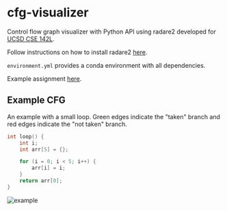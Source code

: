 # cfg-visualizer
Control flow graph visualizer with Python API using radare2 developed for [UCSD CSE 142L](https://github.com/CSE142/Home/tree/master).

Follow instructions on how to install radare2 [here](https://rada.re/n/radare2.html). 

`environment.yml` provides a conda environment with all dependencies.

Example assignment [here](https://github.com/CSE142/fa21-CSE142L-compiler-starter/blob/main/Lab.pdf).

## Example CFG
An example with a small loop. Green edges indicate the "taken" branch and red edges indicate the "not taken" branch.
```c++
int loop() {
	int i;
	int arr[5] = {};

	for (i = 0; i < 5; i++) {
		arr[i] = i;
	}
	return arr[0];
}
```

![example](test-cfg.png)
